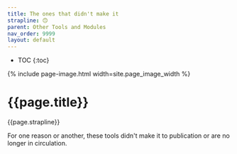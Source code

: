 ```yaml
---
title: The ones that didn't make it
strapline: 🙃
parent: Other Tools and Modules
nav_order: 9999
layout: default
---
```

- TOC
{:toc}

{% include page-image.html width=site.page_image_width %}

# {{page.title}}

{{page.strapline}}

For one reason or another, these tools didn't make it to publication or are no longer in circulation.
